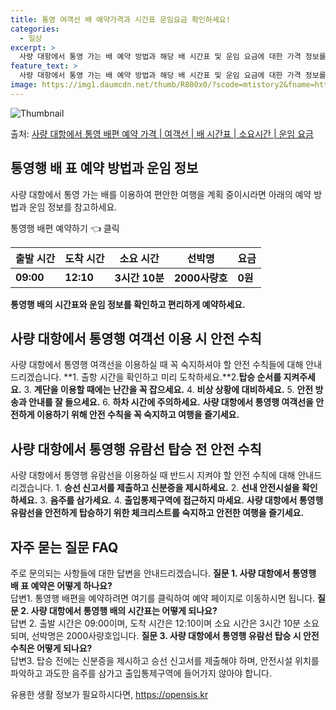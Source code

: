 ```yaml
---
title: 통영 여객선 배 예약가격과 시간표 운임요금 확인하세요!
categories:
  - 일상
excerpt: >
  사량 대항에서 통영 가는 배 예약 방법과 해당 배 시간표 및 운임 요금에 대한 가격 정보를 안내 드리겠습니다. 안전하고 재밋는 통영행 여행을 위해 아래 정보 참고하시기 바랍니다. 통영행 배편 예약하기 👈 클릭사량 대항에서 통영행 배 시간표출발 시간도착 시간소요 시간선박명요금09:0012:103시간 10분2000사량호0원통영행 배편 예약하기 👈 클릭사량 대항에서 통영행 여객선 탑승 시 이용수칙사량 대항에서 통영행 여객선을 이용할 때 꼭 기억해야 할 중요한 수칙들을 소개합니다. 1. 출항 시간을 확인하고 미리 도착하세요. 탑승할 배의 출항 시간을 확인하고 혼잡을 피하기 위해 미리 매표소에 도착하여 충분한 여유시간을 가지세요. 2. 탑승 순서를 지켜주세요. 3. 계단을 이용할 때에는 난간을 꼭 잡으세요. 바람..
feature_text: >
  사량 대항에서 통영 가는 배 예약 방법과 해당 배 시간표 및 운임 요금에 대한 가격 정보를 안내 드리겠습니다. 안전하고 재밋는 통영행 여행을 위해 아래 정보 참고하시기 바랍니다. 통영행 배편 예약하기 👈 클릭사량 대항에서 통영행 배 시간표출발 시간도착 시간소요 시간선박명요금09:0012:103시간 10분2000사량호0원통영행 배편 예약하기 👈 클릭사량 대항에서 통영행 여객선 탑승 시 이용수칙사량 대항에서 통영행 여객선을 이용할 때 꼭 기억해야 할 중요한 수칙들을 소개합니다. 1. 출항 시간을 확인하고 미리 도착하세요. 탑승할 배의 출항 시간을 확인하고 혼잡을 피하기 위해 미리 매표소에 도착하여 충분한 여유시간을 가지세요. 2. 탑승 순서를 지켜주세요. 3. 계단을 이용할 때에는 난간을 꼭 잡으세요. 바람..
image: https://img1.daumcdn.net/thumb/R800x0/?scode=mtistory2&fname=https%3A%2F%2Fblog.kakaocdn.net%2Fdn%2F633nv%2FbtsHDhx0WzO%2FkxYW64z0v8SfaIxmEWcjyK%2Fimg.webp
---
```


![Thumbnail](https://img1.daumcdn.net/thumb/R800x0/?scode=mtistory2&fname=https%3A%2F%2Fblog.kakaocdn.net%2Fdn%2F633nv%2FbtsHDhx0WzO%2FkxYW64z0v8SfaIxmEWcjyK%2Fimg.webp)

<p>출처: <a href="https://opensis.kr/entry/%EC%82%AC%EB%9F%89-%EB%8C%80%ED%95%AD%EC%97%90%EC%84%9C-%ED%86%B5%EC%98%81-%EB%B0%B0%ED%8E%B8-%EC%98%88%EC%95%BD-%EA%B0%80%EA%B2%A9-%EC%97%AC%EA%B0%9D%EC%84%A0-%EB%B0%B0-%EC%8B%9C%EA%B0%84%ED%91%9C-%EC%86%8C%EC%9A%94%EC%8B%9C%EA%B0%84-%EC%9A%B4%EC%9E%84-%EC%9A%94%EA%B8%88" rel="dofollow">사량 대항에서 통영 배편 예약 가격 | 여객선 | 배 시간표 | 소요시간 | 운임 요금</a> </p>

## 통영행 배 표 예약 방법과 운임 정보

사량 대항에서 통영 가는 배를 이용하여 편안한 여행을 계획 중이시라면 아래의 예약 방법과 운임 정보를 참고하세요.

통영행 배편 예약하기 👈 클릭

출발 시간 | 도착 시간 | 소요 시간 | 선박명 | 요금  
---|---|---|---|---  
**09:00** | **12:10** | **3시간 10분** | **2000사량호** | **0원**  
**통영행 배의 시간표와 운임 정보를 확인하고 편리하게 예약하세요.**

## 사량 대항에서 통영행 여객선 이용 시 안전 수칙

사량 대항에서 통영행 여객선을 이용하실 때 꼭 숙지하셔야 할 안전 수칙들에 대해 안내드리겠습니다. **1\. 출항 시간을 확인하고 미리
도착하세요.**2.**탑승 순서를 지켜주세요.** 3\. **계단을 이용할 때에는 난간을 꼭 잡으세요.** 4\. **비상 상황에
대비하세요.** 5\. **안전 방송과 안내를 잘 들으세요.** 6\. **하차 시간에 주의하세요.** **사량 대항에서 통영행 여객선을
안전하게 이용하기 위해 안전 수칙을 꼭 숙지하고 여행을 즐기세요.**

## 사량 대항에서 통영행 유람선 탑승 전 안전 수칙

사량 대항에서 통영행 유람선을 이용하실 때 반드시 지켜야 할 안전 수칙에 대해 안내드리겠습니다. 1\. **승선 신고서를 제출하고 신분증을
제시하세요.** 2\. **선내 안전시설을 확인하세요.** 3\. **음주를 삼가세요.** 4\. **출입통제구역에 접근하지 마세요.**
**사량 대항에서 통영행 유람선을 안전하게 탑승하기 위한 체크리스트를 숙지하고 안전한 여행을 즐기세요.**

## 자주 묻는 질문 FAQ

주로 문의되는 사항들에 대한 답변을 안내드리겠습니다. **질문 1. 사량 대항에서 통영행 배 표 예약은 어떻게 하나요?**  
답변1. 통영행 배편을 예약하려면 여기를 클릭하여 예약 페이지로 이동하시면 됩니다. **질문 2. 사량 대항에서 통영행 배의 시간표는 어떻게
되나요?**  
답변 2. 출발 시간은 09:00이며, 도착 시간은 12:10이며 소요 시간은 3시간 10분 소요되며, 선박명은 2000사량호입니다.
**질문 3. 사량 대항에서 통영행 유람선 탑승 시 안전 수칙은 어떻게 되나요?**  
답변3. 탑승 전에는 신분증을 제시하고 승선 신고서를 제출해야 하며, 안전시설 위치를 파악하고 과도한 음주를 삼가고 출입통제구역에 들어가지
않아야 합니다.



 

유용한 생활 정보가 필요하시다면, <a href="https://opensis.kr" rel="dofollow">https://opensis.kr</a>


